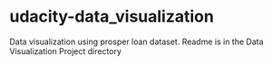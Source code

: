 # udacity-data_visualization
Data visualization using prosper loan dataset. 
Readme is in the Data Visualization Project directory
